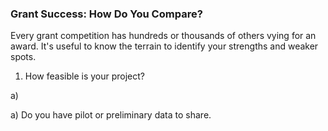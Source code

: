 ### Grant Success: How Do You Compare?

Every grant competition has hundreds or thousands of others vying for an award. It's useful to know the terrain to identify your strengths and weaker spots.

1. How feasible is your project?

a) 


a) Do you have pilot or preliminary data to share.
